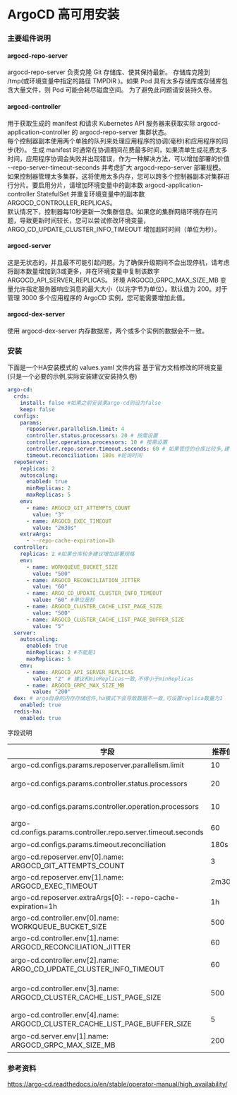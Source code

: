 # ArgoCD 高可用安装

### 主要组件说明

#### argocd-repo-server

argocd-repo-server 负责克隆 Git 存储库、使其保持最新。
存储库克隆到 /tmp(或环境变量中指定的路径 TMPDIR )。如果 Pod 具有太多存储库或存储库包含大量文件，则 Pod 可能会耗尽磁盘空间。
为了避免此问题请安装持久卷。

#### argocd-controller

用于获取生成的 manifest 和请求 Kubernetes API 服务器来获取实际 argocd-application-controller 的 argocd-repo-server 集群状态。  
每个控制器副本使用两个单独的队列来处理应用程序的协调(毫秒)和应用程序的同步(秒)。
生成 manifest 时通常在协调期间花费最多时间，如果清单生成花费太多时间，应用程序协调会失败并出现错误，作为一种解决方法，可以增加部署的价值 --repo-server-timeout-seconds 并考虑扩大 argocd-repo-server 部署规模。  
如果控制器管理太多集群，这将使用太多内存，您可以跨多个控制器副本对集群进行分片。要启用分片，请增加环境变量中的副本数 argocd-application-controller StatefulSet 并重复环境变量中的副本数 ARGOCD_CONTROLLER_REPLICAS。  
默认情况下，控制器每10秒更新一次集群信息。如果您的集群网络环境存在问题，导致更新时间较长，您可以尝试修改环境变量，ARGO_CD_UPDATE_CLUSTER_INFO_TIMEOUT 增加超时时间（单位为秒）。

#### argocd-server

这是无状态的，并且最不可能引起问题。为了确保升级期间不会出现停机，请考虑将副本数量增加到3或更多，并在环境变量中复制该数字 ARGOCD_API_SERVER_REPLICAS。
环境 ARGOCD_GRPC_MAX_SIZE_MB 变量允许指定服务器响应消息的最大大小（以兆字节为单位）。默认值为 200。对于管理 3000 多个应用程序的 ArgoCD 实例，您可能需要增加此值。

#### argocd-dex-server

使用 argocd-dex-server 内存数据库，两个或多个实例的数据会不一致。

### 安装

下面是一个HA安装模式的 values.yaml 文件内容
基于官方文档修改的环境变量(只是一个必要的示例,实际安装建议安装持久卷)

```yaml
argo-cd:
  crds:
    install: false #如果之前安装果argo-cd则设为false
    keep: false
  configs:
    params:
      reposerver.parallelism.limit: 4
      controller.status.processors: 20 # 按需设置 
      controller.operation.processors: 10 # 按需设置
      controller.repo.server.timeout.seconds: 60 # 如果管控的仓库比较多,建议增加数值
      timeout.reconciliation: 180s #轮询时间
  repoServer:
    replicas: 2
    autoscaling:
      enabled: true
      minReplicas: 2
      maxReplicas: 5
    env:
      - name: ARGOCD_GIT_ATTEMPTS_COUNT
        value: "3"
      - name: ARGOCD_EXEC_TIMEOUT
        value: "2m30s"
    extraArgs:
      - --repo-cache-expiration=1h
  controller:
    replicas: 2 #如果仓库较多建议增加部署规格
    env: 
      - name: WORKQUEUE_BUCKET_SIZE
        value: "500"
      - name: ARGOCD_RECONCILIATION_JITTER
        value: "60"
      - name: ARGO_CD_UPDATE_CLUSTER_INFO_TIMEOUT
        value: "60" #单位是秒
      - name: ARGOCD_CLUSTER_CACHE_LIST_PAGE_SIZE
        value: "500"
      - name: ARGOCD_CLUSTER_CACHE_LIST_PAGE_BUFFER_SIZE
        value: "5"
  server:
    autoscaling:
      enabled: true
      minReplicas: 2 #不能是1
      maxReplicas: 5
    env:
      - name: ARGOCD_API_SERVER_REPLICAS
        value: "2" # 建议和minReplicas一致,不得小于minReplicas
      - name: ARGOCD_GRPC_MAX_SIZE_MB
        value: "200"
  dex: # argo自身的内存存储组件,ha模式下会导致数据不一致,可设置replica数量为1
    enabled: true
  redis-ha:
    enabled: true
```

字段说明


| 字段                                                                         | 推荐值   | 说明                                                                                                                           |
|----------------------------------------------------------------------------|-------|------------------------------------------------------------------------------------------------------------------------------|
| argo-cd.configs.params.reposerver.parallelism.limit                        | 10    | 用于配置管理工具同时操作的清单数量,当内存不够或者系统线程数量不足会导致 git 拉去仓库失败                                                                              |
| argo-cd.configs.params.controller.status.processors                        | 20    | 用于配置 controller 处理 app 的协调队列(处理时间为毫秒级别)默认长度位20(建议每1000个 app 对应长度为50)                                                         |
| argo-cd.configs.params.controller.operation.processors                     | 10    | 用于配置 controller 处理 app 的同步队列(处理时间为秒级别)默认长度为10(建议每1000个 app 对应长度为25)                                                          |
| argo-cd.configs.params.controller.repo.server.timeout.seconds              | 60    | 用于配置 controller 处理清单生成时防止 timeout 导致队列溢出的超时时间                                                                                |
| argo-cd.configs.params.timeout.reconciliation                              | 180s  | 用于配置 controller 的 git 仓库的轮询周期                                                                                                |
| argo-cd.reposerver.env[0].name: ARGOCD_GIT_ATTEMPTS_COUNT                  | 3     | 用于配置 git 仓库请求失败的重试次数                                                                                                         |
| argo-cd.reposerver.env[1].name: ARGOCD_EXEC_TIMEOUT                        | 2m30s | 用于配置 reposerver 处理 git 仓库或 helm 仓库的执行超时时间                                                                                    |
| argo-cd.reposerver.extraArgs[0]: --repo-cache-expiration=1h                | 1h    | 用于配置 reposerver 的缓存过期时间                                                                                                      |
| argo-cd.controller.env[0].name: WORKQUEUE_BUCKET_SIZE                      | 500   | 用于配置 controller 在处理并发事件中的队列长度                                                                                                |
| argo-cd.controller.env[1].name: ARGOCD_RECONCILIATION_JITTER               | 60    | 用于配置应用同步超时时候的抖动时间防止超时时存储服务器组件出现峰值,单位 s                                                                                       |
| argo-cd.controller.env[2].name: ARGO_CD_UPDATE_CLUSTER_INFO_TIMEOUT        | 60    | 用于配置 controller 更新集群信息的间隔(当集群网络环境存在问题导致更新时间较长时可以增加这个变量,或者对集群更新情况较少的时候增加这个变量)                                                 |
| argo-cd.controller.env[3].name: ARGOCD_CLUSTER_CACHE_LIST_PAGE_SIZE        | 500   | 用于配置 controller 检索集群资源的页的大小(ARGOCD_CLUSTER_CACHE_LIST_PAGE_SIZE*ARGOCD_CLUSTER_CACHE_LIST_PAGE_BUFFER_SIZE 应该大于预估的集群内最大资源计数) |
| argo-cd.controller.env[4].name: ARGOCD_CLUSTER_CACHE_LIST_PAGE_BUFFER_SIZE | 5     | 可以适当增加 buffer 的大小防止控制器抛出内存溢出的错误(单位是M)                                                                                        |
| argo-cd.server.env[1].name: ARGOCD_GRPC_MAX_SIZE_MB                        | 200   | 单位是 Mb 允许服务器响应消息的最大的大小,如果数量较多建议设置为较大的值(3000 projects should set 200+)                                                        |

### 参考资料

https://argo-cd.readthedocs.io/en/stable/operator-manual/high_availability/